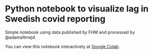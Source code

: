 # Python notebook to visualize lag in Swedish covid reporting
Simple notebook using data published by FHM and processed by @adamaltmejd.

You can view this notebook interactively at [Google Colab](https://colab.research.google.com/github/morberg/covid-notebook/blob/master/covid-lag-sweden.ipynb).
